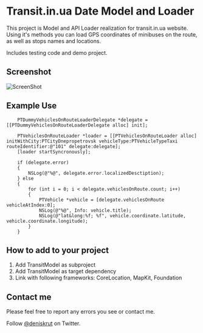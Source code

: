 # Transit.in.ua Date Model and Loader

This project is Model and API Loader realization for transit.in.ua website. Using it's methods you can load GPS coordinates of minibuses on the route, as well as stops names and locations.

Includes testing code and demo project.

## Screenshot

![ScreenShot](https://raw.github.com/deniskrut/TransitModel/master/screenshot.png)

## Example Use

```objc
	PTDummyVehiclesOnRouteLoaderDelegate *delegate = [[PTDummyVehiclesOnRouteLoaderDelegate alloc] init];

	PTVehiclesOnRouteLoader *loader = [[PTVehiclesOnRouteLoader alloc] initWithCity:PTCityDnepropetrovsk vehicleType:PTVehicleTypeTaxi routeIdentifier:@"101" delegate:delegate];
	[loader startSyncronously];
	
	if (delegate.error)
	{
		NSLog(@"%@", delegate.error.localizedDesctiption);
	} else
	{
		for (int i = 0; i < delegate.vehiclesOnRoute.count; i++)
		{
			PTVehicle *vehicle = [delegate.vehiclesOnRoute vehicleAtIndex:0];
			NSLog(@"%@", Info: vehicle.title);
			NSLog(@"lat&long:%f; %f", vehicle.coordinate.latitude, vehicle.coordinate.longitude);
		}
	}
```

## How to add to your project

1. Add TransitModel as subproject
2. Add TransitModel as target dependency
3. Link with following frameworks: CoreLocation, MapKit, Foundation

## Contact me

Please feel free to report any errors you see or contact me.

Follow [@deniskrut](http://twitter.com/deniskrut) on Twitter.
